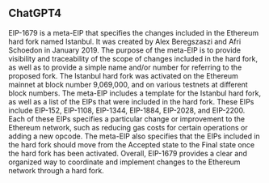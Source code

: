 ## ChatGPT4

EIP-1679 is a meta-EIP that specifies the changes included in the Ethereum hard fork named Istanbul. It was created by Alex Beregszaszi and Afri Schoedon in January 2019. The purpose of the meta-EIP is to provide visibility and traceability of the scope of changes included in the hard fork, as well as to provide a simple name and/or number for referring to the proposed fork. The Istanbul hard fork was activated on the Ethereum mainnet at block number 9,069,000, and on various testnets at different block numbers. The meta-EIP includes a template for the Istanbul hard fork, as well as a list of the EIPs that were included in the hard fork. These EIPs include EIP-152, EIP-1108, EIP-1344, EIP-1884, EIP-2028, and EIP-2200. Each of these EIPs specifies a particular change or improvement to the Ethereum network, such as reducing gas costs for certain operations or adding a new opcode. The meta-EIP also specifies that the EIPs included in the hard fork should move from the Accepted state to the Final state once the hard fork has been activated. Overall, EIP-1679 provides a clear and organized way to coordinate and implement changes to the Ethereum network through a hard fork.
